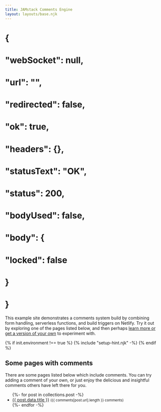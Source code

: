 ```yaml
---
title: JAMstack Comments Engine
layout: layouts/base.njk
---
```


# {
#    "webSocket": null,
 #   "url": "",
  #  "redirected": false,
   # "ok": true,
 #   "headers": {},
  #  "statusText": "OK",
   # "status": 200,
   # "bodyUsed": false,
#    "body": {
 #       "locked": false
#    }
# }

This example site demonstrates a comments system build by combining form handling, serverless functions, and build triggers on Netlify. Try it out by exploring one of the pages listed below, and then perhaps [learn more or get a version of your own](/about) to experiment with.

{% if init.environment !== true %}
  {% include "setup-hint.njk" -%}
{% endif %}


## Some pages with comments

There are some pages listed below which include comments. You can try adding a comment of your own, or just enjoy the delicious and insightful comments others have left there for you.

<ul class="listing">
{%- for post in collections.post -%}
  <li>
    <a href="{{ post.url }}">{{ post.data.title }}</a>
    <small>({{ comments[post.url].length }} comments)</small>
  </li>
{%- endfor -%}
</ul>
